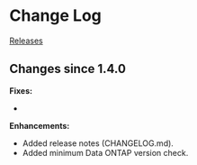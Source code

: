 # Change Log

[Releases](https://github.com/NetApp/netappdvp/releases)

## Changes since 1.4.0

**Fixes:**

- 

**Enhancements:**

- Added release notes (CHANGELOG.md).
- Added minimum Data ONTAP version check.
